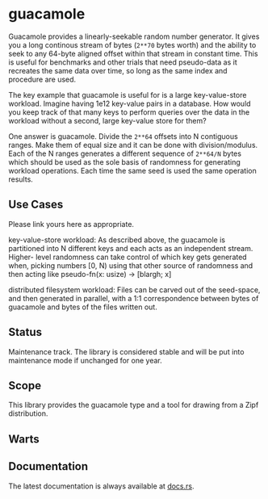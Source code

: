 guacamole
=========

Guacamole provides a linearly-seekable random number generator.  It gives you a long continous stream of bytes (`2**70`
bytes worth) and the ability to seek to any 64-byte aligned offset within that stream in constant time.  This is useful
for benchmarks and other trials that need pseudo-data as it recreates the same data over time, so long as the same index
and procedure are used.

The key example that guacamole is useful for is a large key-value-store workload.  Imagine having 1e12 key-value pairs
in a database.  How would you keep track of that many keys to perform queries over the data in the workload without a
second, large key-value store for them?

One answer is guacamole.  Divide the `2**64` offsets into N contiguous ranges.  Make them of equal size and it can be
done with division/modulus.  Each of the N ranges generates a different sequence of `2**64/N` bytes which should be used
as the sole basis of randomness for generating workload operations.  Each time the same seed is used the same operation
results.

Use Cases
---------

Please link yours here as appropriate.

key-value-store workload:  As described above, the guacamole is partitioned into N different keys and each acts as an
    independent stream.  Higher- level randomness can take control of which key gets generated when, picking numbers [0,
    N) using that other source of randomness and then acting like pseudo-fn(x: usize) -> [blargh; x]

distributed filesystem workload:  Files can be carved out of the seed-space, and then generated in parallel, with a 1:1
    correspondence between bytes of guacamole and bytes of the files written out.

Status
------

Maintenance track.  The library is considered stable and will be put into maintenance mode if unchanged for one year.

Scope
-----

This library provides the guacamole type and a tool for drawing from a Zipf distribution.

Warts
-----

Documentation
-------------

The latest documentation is always available at [docs.rs](https://docs.rs/guacamole/latest/guacamole/).
